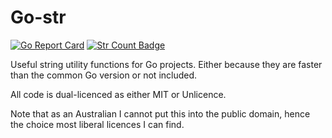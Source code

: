 # Go-str

[![Go Report Card](https://goreportcard.com/badge/github.com/boyter/go-string)](https://goreportcard.com/report/github.com/boyter/go-string)
[![Str Count Badge](https://sloc.xyz/github/boyter/go-string/)](https://github.com/boyter/go-string/)

Useful string utility functions for Go projects. Either because they are faster than the common Go version or not included.



All code is dual-licenced as either MIT or Unlicence. 

Note that as an Australian I cannot put this into the public domain, hence the choice most liberal licences I can find. 
